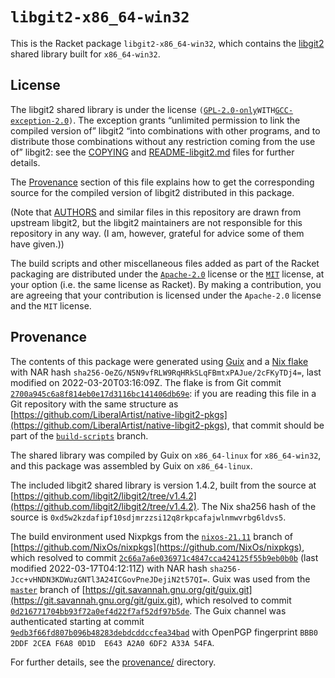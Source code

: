 # `libgit2-x86_64-win32`

This is the Racket package `libgit2-x86_64-win32`, which contains the
[libgit2](https://libgit2.org) shared library built for `x86_64-win32`.

## License

The libgit2 shared library is under the license
`(`[`GPL-2.0-only`](https://spdx.org/licenses/GPL-2.0-only.html)` WITH
`[`GCC-exception-2.0`](https://spdx.org/licenses/GCC-exception-2.0.html)`)`.
The exception grants “unlimited permission to link the compiled version
of” libgit2 “into combinations with other programs, and to distribute
those combinations without any restriction coming from the use of”
libgit2: see the [COPYING](./COPYING) and
[README-libgit2.md](./README-libgit2.md) files for further details.

The [Provenance](#provenance) section of this file explains how to get
the corresponding source for the compiled version of libgit2 distributed
in this package.

\(Note that [AUTHORS](./AUTHORS) and similar files in this repository
are drawn from upstream libgit2, but the libgit2 maintainers are not
responsible for this repository in any way. (I am, however, grateful for
advice some of them have given.))

The build scripts and other miscellaneous files added as part of the
Racket packaging are distributed under the
[`Apache-2.0`](https://spdx.org/licenses/Apache-2.0.html) license or the
[`MIT`](https://spdx.org/licenses/MIT.html) license, at your option
(i.e. the same license as Racket). By making a contribution, you are
agreeing that your contribution is licensed under the `Apache-2.0`
license and the `MIT` license.

## Provenance

The contents of this package were generated using
[Guix](https://guix.gnu.org) and a [Nix
flake](https://nixos.org/manual/nix/stable/command-ref/new-cli/nix3-flake.html)
with NAR hash `sha256-OeZG/N5N9vfRLW9RqHRkSLqFBmtxPAJue/2cFKyTDj4=`,
last modified on 2022-03-20T03:16:09Z. The flake is from Git commit
[`2700a945c6a8f814eb0e17d3116bc141406db69e`](https://github.com/LiberalArtist/native-libgit2-pkgs/commit/2700a945c6a8f814eb0e17d3116bc141406db69e):
if you are reading this file in a Git repository with the same structure
as
[https://github.com/LiberalArtist/native-libgit2-pkgs](https://github.com/LiberalArtist/native-libgit2-pkgs),
that commit should be part of the
[`build-scripts`](https://github.com/LiberalArtist/native-libgit2-pkgs/tree/build-scripts)
branch.

The shared library was compiled by Guix on `x86_64-linux` for
`x86_64-win32`, and this package was assembled by Guix on
`x86_64-linux`.

The included libgit2 shared library is version 1.4.2, built from the
source at
[https://github.com/libgit2/libgit2/tree/v1.4.2](https://github.com/libgit2/libgit2/tree/v1.4.2).
The Nix sha256 hash of the source is
`0xd5w2kzdafipf10sdjmrzzsi12q8rkpcafajwlnmwvrbg6ldvs5`.

The build environment used Nixpkgs from the
[`nixos-21.11`](https://github.com/NixOs/nixpkgs/tree/nixos-21.11)
branch of
[https://github.com/NixOs/nixpkgs](https://github.com/NixOs/nixpkgs),
which resolved to commit
[`2c66a7a6e036971c4847cca424125f55b9eb0b0b`](https://github.com/NixOs/nixpkgs/commit/2c66a7a6e036971c4847cca424125f55b9eb0b0b)
\(last modified 2022-03-17T04:12:11Z) with NAR hash
`sha256-Jcc+vHNDN3KDWuzGNTl3A24ICGovPneJDejiN2t57QI=`. Guix was used
from the
[`master`](https://git.savannah.gnu.org/cgit/guix.git/log/?h=master)
branch of
[https://git.savannah.gnu.org/git/guix.git](https://git.savannah.gnu.org/git/guix.git),
which resolved to commit
[`0d216771704bb93f72a0ef4d22f7af52df97b5de`](https://git.savannah.gnu.org/cgit/guix.git/tree/?id=0d216771704bb93f72a0ef4d22f7af52df97b5de).
The Guix channel was authenticated starting at commit
[`9edb3f66fd807b096b48283debdcddccfea34bad`](https://git.savannah.gnu.org/cgit/guix.git/tree/?id=9edb3f66fd807b096b48283debdcddccfea34bad)
with OpenPGP fingerprint `BBB0 2DDF 2CEA F6A8 0D1D  E643 A2A0 6DF2 A33A
54FA`.

For further details, see the [provenance/](./provenance/) directory.
